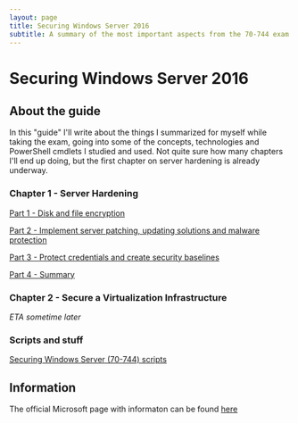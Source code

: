 ```yaml
---
layout: page
title: Securing Windows Server 2016
subtitle: A summary of the most important aspects from the 70-744 exam
---
```


# Securing Windows Server 2016

## About the guide

In this "guide" I'll write about the things I summarized for myself while taking the exam, going into some of the concepts, technologies and PowerShell cmdlets I studied and used. Not quite sure how many chapters I'll end up doing, but the first chapter on server hardening is already underway.

### Chapter 1 - Server Hardening

[Part 1 - Disk and file encryption](https://www.infernux.no/2018-10-22-securingwindowsserver11/)

[Part 2 - Implement server patching, updating solutions and malware protection](https://www.infernux.no/2018-10-28-securingwindowsserver12/)

[Part 3 - Protect credentials and create security baselines](https://www.infernux.no/SecuringWindowsServer/)

[Part 4 - Summary](https://www.infernux.no/SecuringWindowsServer/)

### Chapter 2 - Secure a Virtualization Infrastructure

*ETA sometime later*

### Scripts and stuff

[Securing Windows Server (70-744) scripts](https://www.infernux.no/2018-09-18-powershell/)

## Information

The official Microsoft page with informaton can be found [here](https://www.microsoft.com/en-us/learning/exam-70-744.aspx)